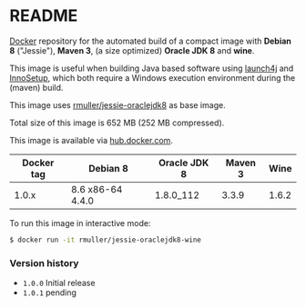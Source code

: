 README
======

[Docker](https://www.docker.com/what-docker) repository for the automated build of a compact image
with **Debian 8** ("Jessie"), **Maven 3**, (a size optimized) **Oracle JDK 8** and **wine**.

This image is useful when building Java based software using [launch4j](http://launch4j.sourceforge.net/)
and [InnoSetup](http://www.jrsoftware.org/isinfo.php), which both require a Windows execution
environment during the (maven) build.

This image uses [rmuller/jessie-oraclejdk8](https://hub.docker.com/r/rmuller/jessie-oraclejdk8/) as base image.

Total size of this image is 652 MB (252 MB compressed).

This image is available via [hub.docker.com](https://hub.docker.com/r/rmuller/jessie-oraclejdk8-wine/).

| Docker tag | Debian 8         | Oracle JDK 8 | Maven 3  | Wine  |
|------------|------------------|--------------|----------|-------|
| 1.0.x      | 8.6 x86-64 4.4.0 | 1.8.0_112    | 3.3.9    | 1.6.2 |

To run this image in interactive mode:

```` bash
$ docker run -it rmuller/jessie-oraclejdk8-wine
````

### Version history

+ `1.0.0` Initial release
+ `1.0.1` pending
